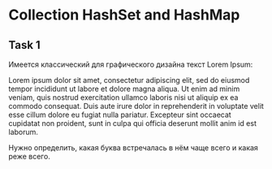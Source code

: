 # Collection HashSet and HashMap
## Task 1
Имеется классический для графического дизайна текст Lorem Ipsum:

Lorem ipsum dolor sit amet, consectetur adipiscing elit, sed do eiusmod tempor incididunt ut labore et dolore magna 
aliqua. Ut enim ad minim veniam, quis nostrud exercitation ullamco laboris nisi ut aliquip ex ea commodo consequat. 
Duis aute irure dolor in reprehenderit in voluptate velit esse cillum dolore eu fugiat nulla pariatur. Excepteur sint 
occaecat cupidatat non proident, sunt in culpa qui officia deserunt mollit anim id est laborum.

Нужно определить, какая буква встречалась в нём чаще всего и какая реже всего.
